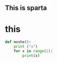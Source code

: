 ## This is sparta
# this 


```python
def moshe():
    print ("x")
    for x in range(1):
        print(x)
```


